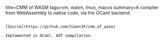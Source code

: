 title=CMM of WASM
tags=vm, wasm, linux, macos
summary=A compiler from WebAssembly to native code, via the OCaml backend.
~~~~~~

[Source](https://github.com/SimonJF/cmm_of_wasm)

Implemented in OCaml. AOT compilation.

